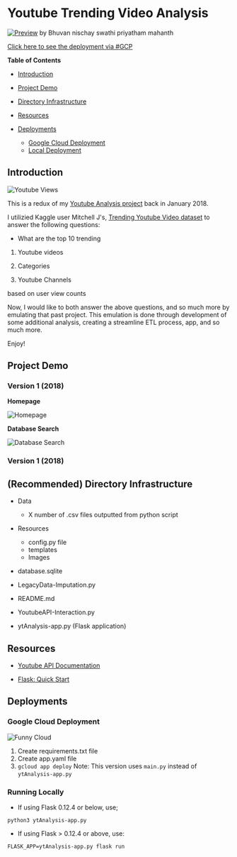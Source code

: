 # Youtube Trending Video Analysis

[![Preview](Resources/Images/preview_application.png)](https://personal-machine-230918.appspot.com/)
by Bhuvan nischay swathi priyatham mahanth

[Click here to see the deployment via #GCP](https://personal-machine-230918.appspot.com/)

**Table of Contents**

*   [Introduction](#introduction)

*   [Project Demo](#demo)

*   [Directory Infrastructure](#directory)

*   [Resources](#resources)

*   [Deployments](#Deployments)

    *   [Google Cloud Deployment](#GCP) 
    *   [Local Deployment](#local)
    
<a name = "introduction"/>

## Introduction

![Youtube Views](Resources/Images/youtube.jpg)

This is a redux of my [Youtube Analysis project](https://github.com/CloudChaoszero/Youtube-TrendsNMore) back in January 2018. 

I utilizied Kaggle user Mitchell J's, [Trending Youtube Video dataset](https://www.kaggle.com/datasnaek/youtube-new) to answer the following questions:

* What are the top 10 trending

1. Youtube videos

2. Categories

3. Youtube Channels

based on user view counts

Now, I would like to both answer the above questions, and so much more by emulating that past project. This emulation is done through development of some additional analysis, creating a streamline ETL process, app, and so much more.

Enjoy!

<a name = "demo"/>

## Project Demo

### Version 1 (2018)

**Homepage**

![Homepage](Resources/Images/homepage.png)

**Database Search**

![Database Search](Resources/Images/searchDB.png)

### Version 1 (2018)


<a name = "directory"/>

## (Recommended) Directory Infrastructure

*   Data
    * X number of .csv files outputted from python script

*   Resources
    * config.py file
    * templates
    * Images
*   database.sqlite
*   LegacyData-Imputation.py
*   README.md
*   YoutubeAPI-Interaction.py
*   ytAnalysis-app.py (Flask application)

<a name = "resources"/>

## Resources

*   [Youtube API Documentation](https://developers.google.com/youtube/v3/getting-started)

* [Flask: Quick Start](http://flask.pocoo.org/docs/0.12/quickstart/)



<a name = "Deployments"/>

## Deployments

<a name = "GCP"/>

### Google Cloud Deployment

![Funny Cloud](https://media1.tenor.com/images/1063ab3459f3e1752f7775a19b0620be/tenor.gif)

1. Create requirements.txt file
2. Create app.yaml file
3. `gcloud app deploy`
Note: This version uses `main.py` instead of `ytAnalysis-app.py`

<a name = "local"/>

### Running Locally

* If using Flask 0.12.4 or below, use;

`python3 ytAnalysis-app.py`

* If using Flask > 0.12.4 or above, use:

`FLASK_APP=ytAnalysis-app.py flask run`
